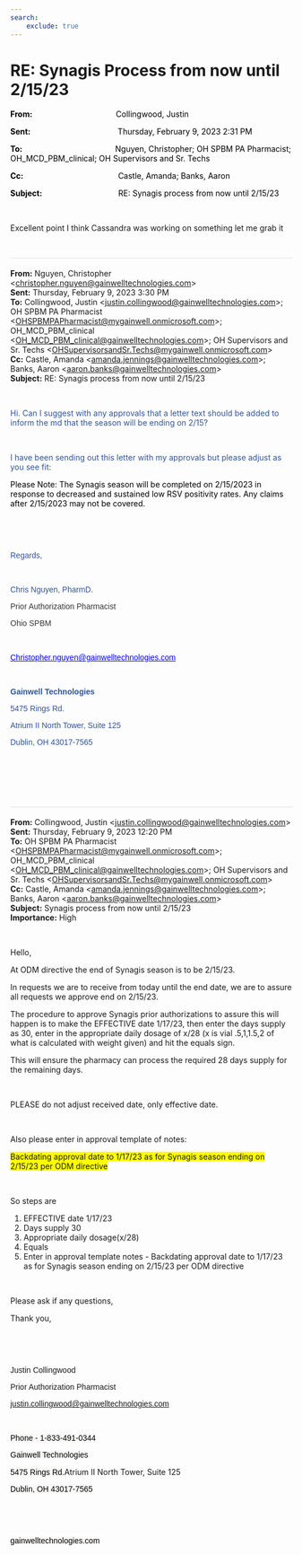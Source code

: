 ```yaml
---
search:
    exclude: true
---
```


# RE: Synagis Process from now until 2/15/23

<div class="WordSection1">

**<span style="color:black">From:<span style="mso-tab-count:1">                                            
</span></span>**<span style="color:black">Collingwood, Justin</span>

**<span style="color:black">Sent:<span style="mso-tab-count:1">                                              
</span></span>**<span style="color:black">Thursday, February 9, 2023
2:31 PM</span>

**<span style="color:black">To:<span style="mso-tab-count:1">                                                 
</span></span>**<span style="color:black">Nguyen, Christopher; OH SPBM
PA Pharmacist; OH\_MCD\_PBM\_clinical; OH Supervisors and Sr.
Techs</span>

**<span style="color:black">Cc:<span style="mso-tab-count:1">                                                  
</span></span>**<span style="color:black">Castle, Amanda; Banks,
Aaron</span>

**<span style="color:black">Subject:<span style="mso-tab-count:1">                                        
</span></span>**<span style="color:black">RE: Synagis process from now
until 2/15/23</span>

 

Excellent point I think Cassandra was working on something let me grab
it

 

<div>

<div style="border:none;border-top:solid #E1E1E1 1.0pt;padding:3.0pt 0in 0in 0in">

**From:** Nguyen, Christopher
\<<christopher.nguyen@gainwelltechnologies.com>\>  
**Sent:** Thursday, February 9, 2023 3:30 PM  
**To:** Collingwood, Justin
\<<justin.collingwood@gainwelltechnologies.com>\>; OH SPBM PA Pharmacist
\<<OHSPBMPAPharmacist@mygainwell.onmicrosoft.com>\>;
OH\_MCD\_PBM\_clinical
\<<OH_MCD_PBM_clinical@gainwelltechnologies.com>\>; OH Supervisors and
Sr. Techs \<<OHSupervisorsandSr.Techs@mygainwell.onmicrosoft.com>\>  
**Cc:** Castle, Amanda \<<amanda.jennings@gainwelltechnologies.com>\>;
Banks, Aaron \<<aaron.banks@gainwelltechnologies.com>\>  
**Subject:** RE: Synagis process from now until 2/15/23

</div>

</div>

 

<span style="color:#2F5496">Hi. Can I suggest with any approvals that a
letter text should be added to inform the md that the season will be
ending on 2/15?</span>

<span style="color:#2F5496"></span>

 

<span style="color:#2F5496">I have been sending out this letter with my
approvals but please adjust as you see fit:</span>

<span style="color:black">Please Note: The Synagis season will be
completed on 2/15/2023 in response to decreased and sustained low RSV
positivity rates. Any claims after 2/15/2023 may not be covered.</span>

<span style="color:#2F5496"></span>

 

<span style="color:#2F5496"></span>

 

<div>

<span style="font-family:&quot;Arial&quot;,sans-serif;color:#2F5496">Regards,</span>

<span style="font-family:&quot;Arial&quot;,sans-serif;color:#2F5496"></span>

 

<span style="font-family:&quot;Arial&quot;,sans-serif;color:#2F5496">Chris
Nguyen, PharmD.</span>

<span style="font-family:&quot;Arial&quot;,sans-serif;color:#333333;
background:white">Prior Authorization Pharmacist</span>

<span style="font-family:&quot;Arial&quot;,sans-serif;color:#333333;
background:white">Ohio SPBM</span>

<span style="font-family:&quot;Arial&quot;,sans-serif;color:#333333;
background:white"></span>

 

<span style="font-family:&quot;Arial&quot;,sans-serif;color:#2F5496">[<span style="color:blue">Christopher.nguyen@gainwelltechnologies.com</span>](mailto:Christopher.nguyen@gainwelltechnologies.com)
</span>

<span style="font-family:&quot;Arial&quot;,sans-serif;color:#2F5496"></span>

 

<span style="font-family:&quot;Arial&quot;,sans-serif;color:black"><span class="image"></span></span>**<span style="font-family:&quot;Arial&quot;,sans-serif;color:#2F5496"></span>**

**<span style="font-family:&quot;Arial&quot;,sans-serif;color:#2F5496">Gainwell
Technologies </span>**

<span style="font-family:&quot;Arial&quot;,sans-serif;color:#2F5496">5475
Rings Rd. </span>

<span style="font-family:&quot;Arial&quot;,sans-serif;color:#2F5496">Atrium
II North Tower, Suite 125 </span>

<span style="font-family:&quot;Arial&quot;,sans-serif;color:#2F5496">Dublin,
OH 43017-7565</span>

<span style="font-family:&quot;Arial&quot;,sans-serif;color:#2F5496"></span>

 

<span style="color:#2F5496"></span>

 

</div>

<span style="color:#2F5496"></span>

 

<div>

<div style="border:none;border-top:solid #E1E1E1 1.0pt;padding:3.0pt 0in 0in 0in">

**From:** Collingwood, Justin
\<<justin.collingwood@gainwelltechnologies.com>\>  
**Sent:** Thursday, February 9, 2023 12:20 PM  
**To:** OH SPBM PA Pharmacist
\<<OHSPBMPAPharmacist@mygainwell.onmicrosoft.com>\>;
OH\_MCD\_PBM\_clinical
\<<OH_MCD_PBM_clinical@gainwelltechnologies.com>\>; OH Supervisors and
Sr. Techs \<<OHSupervisorsandSr.Techs@mygainwell.onmicrosoft.com>\>  
**Cc:** Castle, Amanda \<<amanda.jennings@gainwelltechnologies.com>\>;
Banks, Aaron \<<aaron.banks@gainwelltechnologies.com>\>  
**Subject:** Synagis process from now until 2/15/23  
**Importance:** High

</div>

</div>

 

Hello,

At ODM directive the end of Synagis season is to be 2/15/23.

In requests we are to receive from today until the end date, we are to
assure all requests we approve end on 2/15/23.

The procedure to approve Synagis prior authorizations to assure this
will happen is to make the EFFECTIVE date 1/17/23, then enter the days
supply as 30, enter in the appropriate daily dosage of x/28 (x is vial
.5,1,1.5,2 of what is calculated with weight given) and hit the equals
sign.

This will ensure the pharmacy can process the required 28 days supply
for the remaining days.

 

PLEASE do not adjust received date, only effective date.

 

Also please enter in approval template of notes:

<span style="background:yellow;mso-highlight:yellow">Backdating approval
date to 1/17/23 as for Synagis season ending on 2/15/23 per ODM
directive</span>

 

So steps are

1.  <span style="mso-fareast-font-family:&quot;Times New Roman&quot;">EFFECTIVE
    date 1/17/23</span>
2.  <span style="mso-fareast-font-family:&quot;Times New Roman&quot;">Days
    supply 30</span>
3.  <span style="mso-fareast-font-family:&quot;Times New Roman&quot;">Appropriate
    daily dosage(x/28)</span>
4.  <span style="mso-fareast-font-family:&quot;Times New Roman&quot;">Equals
    </span>
5.  <span style="mso-fareast-font-family:&quot;Times New Roman&quot;">Enter
    in approval template notes - Backdating approval date to 1/17/23 as
    for Synagis season ending on 2/15/23 per ODM directive</span>

 

Please ask if any questions,

Thank you,

 

 

<span style="font-family:&quot;Arial&quot;,sans-serif">Justin
Collingwood</span>

<span style="font-family:&quot;Arial&quot;,sans-serif">Prior
Authorization Pharmacist</span>

<span style="font-family:&quot;Arial&quot;,sans-serif"><justin.collingwood@gainwelltechnologies.com></span>

<span style="font-family:&quot;Arial&quot;,sans-serif"></span>

 

<span style="font-family:&quot;Arial&quot;,sans-serif;color:black;
background:#FAF9F8">Phone -
1-833-491-0344</span><span style="font-family:&quot;Arial&quot;,sans-serif;
background:#FAF9F8"></span>

<span style="font-family:&quot;Arial&quot;,sans-serif;color:black;
background:#FAF9F8">Gainwell
Technologies</span><span style="font-family:&quot;Arial&quot;,sans-serif;
background:#FAF9F8"></span>

<span style="font-family:&quot;Arial&quot;,sans-serif;color:black;
background:#FAF9F8">5475 Rings Rd.</span>Atrium II North Tower, Suite
125<span style="font-family:&quot;Arial&quot;,sans-serif;background:#FAF9F8"></span>

<span style="font-family:&quot;Arial&quot;,sans-serif;color:black;
background:#FAF9F8">Dublin, OH
43017-7565</span><span style="font-family:&quot;Arial&quot;,sans-serif;
background:#FAF9F8"></span>

<span style="font-family:&quot;Arial&quot;,sans-serif;background:#FAF9F8"></span>

 

 <span style="font-family:&quot;Arial&quot;,sans-serif;
color:black;background:#FAF9F8"><span class="image"></span></span><span style="font-family:&quot;Arial&quot;,sans-serif;background:#FAF9F8"></span>

<span style="font-family:&quot;Arial&quot;,sans-serif;color:black;
background:#FAF9F8">gainwelltechnologies.com</span><span style="font-family:
&quot;Arial&quot;,sans-serif;background:#FAF9F8"></span>

<span style="font-family:&quot;Arial&quot;,sans-serif;background:#FAF9F8"></span>

 

 

</div>
